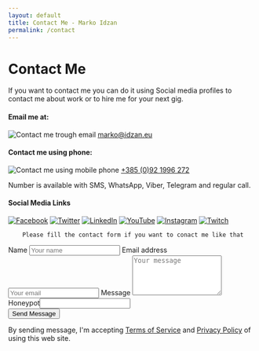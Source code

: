 ```yaml
---
layout: default
title: Contact Me - Marko Idzan
permalink: /contact
---
```

# Contact Me

If you want to contact me you can do it using Social media profiles to contact me about work or to hire me for your next gig.

<div class="container">
    <div class="grid">
        <h4>Email me at:</h4>
        <img src="/assets/img/icons/mail.svg" alt="Contact me trough email" class="contact">&nbsp;<a href="mailto:marko@idzan.eu">marko@idzan.eu</a>
        <h4>Contact me using phone:</h4>
        <img src="/assets/img/icons/mobile.svg" alt="Contact me using mobile phone" class="contact">&nbsp;<a href="tel:+385921996272">+385 (0)92 1996 272</a>
        <p class="smaller">Number is available with SMS, WhatsApp, Viber, Telegram and regular call.</p>
        <h4>Social Media Links</h4>
        <a href="https://fb.me/Idzan.Marko.Official" target="_blank" rel="noopener noreferrer"><img src="/assets/img/social/facebook.svg" alt="Facebook" class="social"></a>
        <a href="https://twitter.com/idzanmarko" target="_blank" rel="noopener noreferrer"><img src="/assets/img/social/twitter.svg" alt="Twitter" class="social"></a>
        <a href="https://www.linkedin.com/in/markoidzan/" target="_blank" rel="noopener noreferrer"><img src="/assets/img/social/linkedin.svg" alt="LinkedIn" class="social"></a>
        <a href="https://www.youtube.com/channel/UC1E7cbcnFqHEqTYmbZHKDPA" target="_blank" rel="noopener noreferrer"><img src="/assets/img/social/youtube.svg" alt="YouTube" class="social"></a>
        <a href="https://www.instagram.com/markoidzan/" target="_blank" rel="noopener noreferrer"><img src="/assets/img/social/instagram.svg" alt="Instagram" class="social"></a>
        <a href="https://www.twitch.tv/idzanmarko" target="_blank" rel="noopener noreferrer"><img src="/assets/img/social/twitch.svg" alt="Twitch" class="social"></a>
        </div>
    <div class="grid">
        
        Please fill the contact form if you want to conact me like that
            
<form method="POST" data-netlify="true" id="contactMe" action="/#contactMe">
    <label for="fname">Name</label>
    <input type="text" name="name" id="fname" placeholder="Your name" class="form-name" required>
    <label for="fmail">Email address</label>
    <input type="email" name="email" id="fmail" placeholder="Your email" class="form-email" required>
    <label for="fmessage">Message</label>
    <textarea name="content" id="fmessage" rows="5" placeholder="Your message" class="form-message" required></textarea>
    <div id="infoBox"></div>
    <div class="hidden"><label>Honeypot</label><input type="text" name="security" id="security"></div>
    <div data-netlify-recaptcha="true"></div>
    <button type="submit" class="btn" id="submit">Send Message</button>
    <p>By sending message, I'm accepting <a href="/terms.html">Terms of Service</a> and <a href="/privacy.html">Privacy Policy</a> of using this web site.</p>
</form>
</div>
</div>
<script src="/assets/js/contact.js"></script>